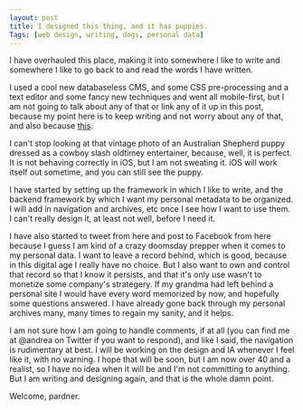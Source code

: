 ```yaml
---
layout: post
title: I designed this thing, and it has puppies.
Tags: [web design, writing, dogs, personal data]
---
```


I have overhauled this place, making it into somewhere I like to write and somewhere I like to go back to and read the words I have written. 

I used a cool new databaseless CMS, and some CSS pre-processing and a text editor and some fancy new techniques and went all mobile-first, but I am not going to talk about any of that or link any of it up in this post, because my point here is to keep writing and not worry about any of that, and also because [this](http://scottrileydesigns.co.uk/posts/fuck-you-and-fuck-your-tools).

I can't stop looking at that vintage photo of an Australian Shepherd puppy dressed as a cowboy slash oldtimey entertainer, because, well, it is perfect. It is not behaving correctly in iOS, but I am not sweating it. iOS will work itself out sometime, and you can still see the puppy.

I have started by setting up the framework in which I like to write, and the backend framework by which I want my personal metadata to be organized. I will add in navigation and archives, etc once I see how I want to use them. I can't really design it, at least not well, before I need it. 

I have also started to tweet from here and post to Facebook from here because I guess I am kind of a crazy doomsday prepper when it comes to my personal data. I want to leave a record behind, which is good, because in this digital age I really have no choice. But I also want to own and control that record so that I know it persists, and that it's only use wasn't to monetize some company's strategery. If my grandma had left behind a personal site I would have every word memorized by now, and hopefully some questions answered. I have already gone back through my personal archives many, many times to regain my sanity, and it helps.

I am not sure how I am going to handle comments, if at all (you can find me at @andrea on Twitter if you want to respond), and like I said, the navigation is rudimentary at best. I will be working on the design and IA whenever I feel like it, with no warning. I hope that will be soon, but I am now over 40 and a realist, so I have no idea when it will be and I'm not committing to anything. But I am writing and designing again, and that is the whole damn point.

Welcome, pardner.